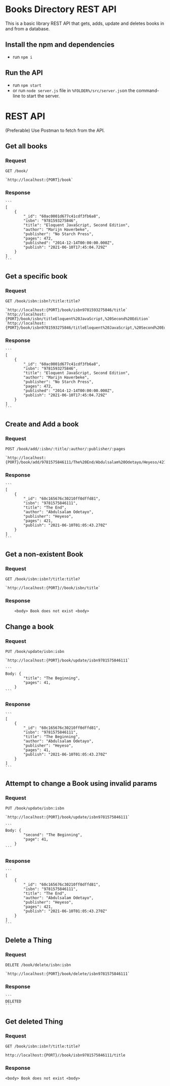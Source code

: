 # Books Directory REST API

This is a basic library REST API that gets, adds, update and deletes books in and from a database.

## Install the npm and dependencies

- run `npm i`

## Run the API

- run `npm start`
- or run `node server.js` file in `%FOLDER%/src/server.js`on the command-line to start the server.

# REST API

(Preferable) Use Postman to fetch from the API.

## Get all books

### Request

`GET /book/`

    `http://localhost:{PORT}/book`

### Response

    ```
    [
        {
    		"_id": "60ac0001d677c41cdf3fb6a8",
    		"isbn": "9781593275846",
    		"title": "Eloquent JavaScript, Second Edition",
    		"author": "Marijn Haverbeke",
    		"publisher": "No Starch Press",
    		"pages": 472,
    		"published": "2014-12-14T00:00:00.000Z",
    		"publish": "2021-06-10T17:45:04.729Z"
    	}
    ]
    ```

## Get a specific book

### Request

`GET /book/isbn:isbn?/title:title?`

    `http://localhost:{PORT}/book/isbn9781593275846/title`
    `http://localhost:{PORT}/book/isbn/titleEloquent%20JavaScript,%20Second%20Edition`
    `http://localhost:{PORT}/book/isbn9781593275846/titleEloquent%20JavaScript,%20Second%20Edition`

### Response

    ```
    [
        {
    		"_id": "60ac0001d677c41cdf3fb6a8",
    		"isbn": "9781593275846",
    		"title": "Eloquent JavaScript, Second Edition",
    		"author": "Marijn Haverbeke",
    		"publisher": "No Starch Press",
    		"pages": 472,
    		"published": "2014-12-14T00:00:00.000Z",
    		"publish": "2021-06-10T17:45:04.729Z"
    	}
    ]
    ```

## Create and Add a book

### Request

`POST /book/add/:isbn/:title/:author/:publisher/:pages`

    `http://localhost:{PORT}/book/add/9781575846111/The%20End/Abdulsalam%20Odetayo/Heyeso/421`

### Response

    ```
    [
        {
    		"_id": "60c165676c30210ff0dffd81",
    		"isbn": "9781575846111",
    		"title": "The End",
    		"author": "Abdulsalam Odetayo",
    		"publisher": "Heyeso",
    		"pages": 421,
    		"publish": "2021-06-10T01:05:43.270Z"
    	}
    ]
    ```

## Get a non-existent Book

### Request

`GET /book/isbn:isbn?/title:title?`

    `http://localhost:{PORT}//book/isbn/title`

### Response

    	<body> Book does not exist <body>

## Change a book

### Request

`PUT /book/update/isbn:isbn`

    `http://localhost:{PORT}/book/update/isbn9781575846111`

    ```
    Body: {
    		"title": "The Beginning",
    		"pages": 41,
    	}
    ```

### Response

    ```
    [
        {
    		"_id": "60c165676c30210ff0dffd81",
    		"isbn": "9781575846111",
    		"title": "The Beginning",
    		"author": "Abdulsalam Odetayo",
    		"publisher": "Heyeso",
    		"pages": 41,
    		"publish": "2021-06-10T01:05:43.270Z"
    	}
    ]
    ```

## Attempt to change a Book using invalid params

### Request

`PUT /book/update/isbn:isbn`

    `http://localhost:{PORT}/book/update/isbn9781575846111`

    ```
    Body: {
    		"second": "The Beginning",
    		"page": 41,
    	}
    ```

### Response

    ```
    [
        {
    		"_id": "60c165676c30210ff0dffd81",
    		"isbn": "9781575846111",
    		"title": "The End",
    		"author": "Abdulsalam Odetayo",
    		"publisher": "Heyeso",
    		"pages": 421,
    		"publish": "2021-06-10T01:05:43.270Z"
    	}
    ]
    ```

## Delete a Thing

### Request

`DELETE /book/delete/isbn:isbn`

    `http://localhost:{PORT}/book/delete/isbn9781575846111`

### Response

    ``` 
    DELETED
    ```

## Get deleted Thing

### Request

`GET /book/isbn:isbn?/title:title?`

`http://localhost:{PORT}//book/isbn9781575846111/title`

### Response

```
<body> Book does not exist <body>
```
